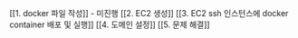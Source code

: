 [[1. docker 파일 작성]]  - 미진행
[[2. EC2 생성]]
[[3. EC2 ssh 인스턴스에 docker container 배포 및 실행]]
[[4. 도메인 설정]]
[[5. 문제 해결]]

